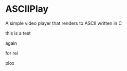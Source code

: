 # ASCIIPlay
A simple video player that renders to ASCII written in C

this is a test

again

for rel

plox
